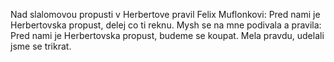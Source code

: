 <!-- dcterms:identifier = riderweblog#81 -->
<!-- dcterms:title = Za Boha, vlast a Klause, kdyz uz nemame kralovnu -->
<!-- np9:categoryId = 2 -->
<!-- x4w:category = Lidé a jiná zvěř -->
<!-- np9:authorId = 1 -->
<!-- np9:authorEmail = michal.valasek@altairis.cz -->
<!-- dcterms:creator = Michal Altair Valášek -->
<!-- dcterms:created = 2003-08-15T14:34:11+02:00 -->
<!-- dcterms:dateAccepted = 2003-08-15T14:34:11+02:00 -->

Nad slalomovou propusti v Herbertove pravil Felix Muflonkovi: Pred nami je Herbertovska propust, delej co ti reknu. Mysh se na mne podivala a pravila: Pred nami je Herbertovska propust, budeme se koupat. Mela pravdu, udelali jsme se trikrat.